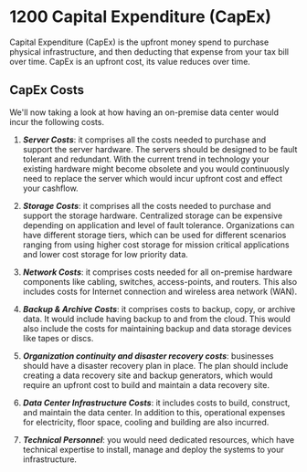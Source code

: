 # 1200 Capital Expenditure (CapEx)

Capital Expenditure (CapEx) is the upfront money spend to purchase physical infrastructure, and then deducting that expense from your tax bill over time. CapEx is an upfront cost, its value reduces over time. 

## CapEx Costs

We'll now taking a look at how having an on-premise data center would incur the following costs.

1. ***Server Costs***: it comprises all the costs needed to purchase and support the server hardware. The servers should be designed to be fault tolerant and redundant. With the current trend in technology your existing hardware might become obsolete and you would continuously need to replace the server which would incur upfront cost and effect your cashflow. 

2. ***Storage Costs***: it comprises all the costs needed to purchase and support the storage hardware. Centralized storage can be expensive depending on application and level of fault tolerance. Organizations can have different storage tiers, which can be used for different scenarios ranging from using higher cost storage for mission critical applications and lower cost storage for low priority data. 

3. ***Network Costs***: it comprises costs needed for all on-premise hardware components like cabling, switches, access-points, and routers. This also includes costs for Internet connection and wireless area network (WAN). 

4. ***Backup & Archive Costs***: it comprises costs to backup, copy, or archive data. It would include having backup to and from the cloud. This would also include the costs for maintaining backup and data storage devices like tapes or discs.    

5. ***Organization continuity and disaster recovery costs***: businesses should have a disaster recovery plan in place. The plan should include creating a data recovery site and backup generators, which would require an upfront cost to build and maintain a data recovery site. 

6. ***Data Center Infrastructure Costs***: it includes costs to build, construct, and maintain the data center. In addition to this, operational expenses for electricity, floor space, cooling and building are also incurred.  

7. ***Technical Personnel***: you would need dedicated resources, which have technical expertise to install, manage and deploy the systems to your infrastructure.
